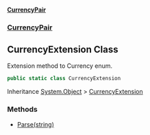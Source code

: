 #### [CurrencyPair](./index.md 'index')
### [CurrencyPair](./CurrencyPair.md 'CurrencyPair')
## CurrencyExtension Class
Extension method to Currency enum.  
```csharp
public static class CurrencyExtension
```
Inheritance [System.Object](https://docs.microsoft.com/en-us/dotnet/api/System.Object 'System.Object') &gt; [CurrencyExtension](./CurrencyPair-CurrencyExtension.md 'CurrencyPair.CurrencyExtension')  
### Methods
- [Parse(string)](./CurrencyPair-CurrencyExtension-Parse(string).md 'CurrencyPair.CurrencyExtension.Parse(string)')
